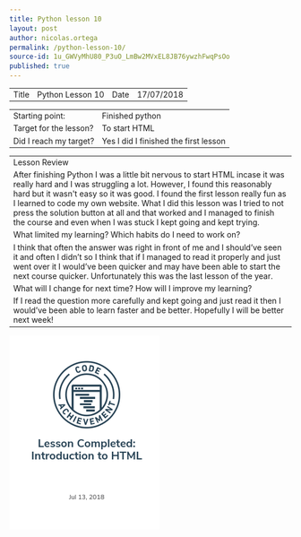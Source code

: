 ```yaml
---
title: Python lesson 10
layout: post
author: nicolas.ortega
permalink: /python-lesson-10/
source-id: 1u_GWVyMhU80_P3uO_LmBw2MVxEL8JB76ywzhFwqPsOo
published: true
---
```

<table>
  <tr>
    <td>Title</td>
    <td>Python
Lesson 10</td>
    <td>Date</td>
    <td>17/07/2018</td>
  </tr>
</table>


<table>
  <tr>
    <td>Starting point:</td>
    <td>Finished python</td>
  </tr>
  <tr>
    <td>Target for the lesson?</td>
    <td>To start HTML</td>
  </tr>
  <tr>
    <td>Did I reach my target? 
</td>
    <td>Yes I did I finished the first lesson</td>
  </tr>
</table>


<table>
  <tr>
    <td>Lesson Review</td>
  </tr>
  <tr>
    <td>After finishing Python I was a little bit nervous to start HTML incase it was really hard and I was struggling a lot. However, I found this reasonably hard but it wasn't easy so it was good. I found the first lesson really fun as I learned to code my own website. What I did this lesson was I tried to not press the solution button at all and that worked and I managed to finish the course and even when I was stuck I kept going and kept trying. </td>
  </tr>
  <tr>
    <td>What limited my learning? Which habits do I need to work on? </td>
  </tr>
  <tr>
    <td>I think that often the answer was right in front of me and I should’ve seen it and often I didn’t so I think that if I managed to read it properly and just went over it I would’ve been quicker and may have been able to start the next course quicker. Unfortunately this was the last lesson of the year.</td>
  </tr>
  <tr>
    <td>What will I change for next time? How will I improve my learning?</td>
  </tr>
  <tr>
    <td>If I read the question more carefully and kept going and just read it then I would’ve been able to learn faster and be better.
Hopefully I will be better next week!</td>
  </tr>
</table>
<img src = "/images/Screenshot 2018-07-17 at 13.32.51.png">


